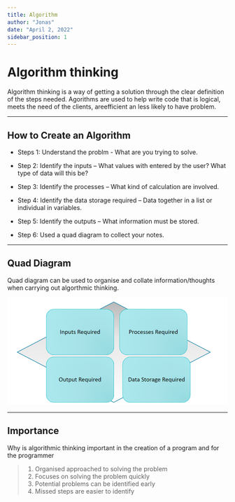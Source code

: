 ```yaml
---
title: Algorithm 
author: "Jonas"
date: "April 2, 2022"
sidebar_position: 1
---
```


# Algorithm thinking

Algorithm thinking is a way of getting a solution through the clear definition of the steps needed. Agorithms are used to help write code that is logical, meets the need of the clients, areefficient an less likely to have problem.

---

## How to Create an Algorithm

+ Steps 1: Understand the problm - What are you trying to solve.

+ Step 2: Identify the inputs – What values with entered by the user? What type of data will this be?​

+ Step 3: Identify the processes – What kind of calculation are involved.​

+ Step 4: Identify the data storage required – Data together in a list or individual in variables​.

+ Step 5: Identify the outputs – What information must be stored​.

+ Step 6: Used a quad diagram to collect your notes.​

---

## Quad Diagram

Quad diagram can be used to organise and collate information/thoughts when carrying out algorthmic thinking.

![](../../../../static/img/QuadDiagram.png)

---

## Importance

Why is algorithmic thinking important in the creation of a program and for the programmer

 > 1. Organised approached to solving the problem
 > 2. Focuses on solving the problem quickly
 > 3. Potential problems can be identified early
 > 4. Missed steps are easier to identify